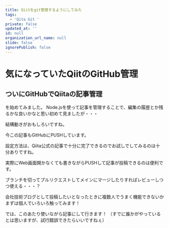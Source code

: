 ```yaml
---
title: Qiitをgit管理するようにしてみた
tags:
  - 'Qita Git '
private: false
updated_at: ''
id: null
organization_url_name: null
slide: false
ignorePublish: false
---
```

# 気になっていたQiitのGitHub管理

## ついにGitHubでQiitaの記事管理
を始めてみました。
Node.jsを使って記事を管理することで、編集の履歴とか残るかな良いかなと思い初めて見ましたが・・・

結構動きがおもしろいですね。

今この記事もGitHubにPUSHしています。

設定方法は、Qiita公式の記事で十分に完了できるのでお試しでしてみるのは十分ありですね。

実際にWeb画面開かなくても書きながらPUSHして記事が投稿できるのは便利です。

ブランチを切ってプルリクエストしてメインにマージしたりすればレビューしつつ使える・・・？

会社技術ブログとして投稿したいとなったときに複数人でうまく機能できないかまずは個人でいろいろ触ってみます！

では、このあたり使いながら記事にして行きます！
（すでに誰かがやっているとは思いますが、試行錯誤できたらいいですねぇ）


